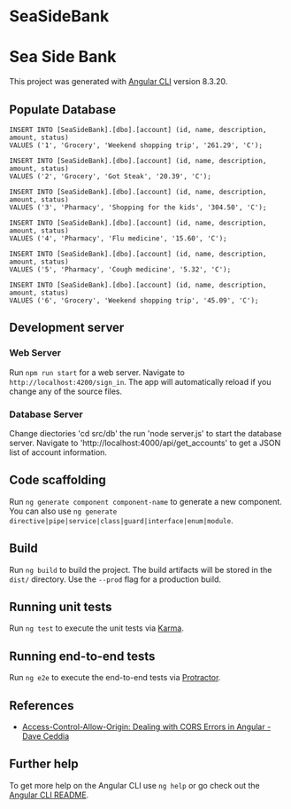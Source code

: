 # SeaSideBank

# Sea Side Bank

This project was generated with [Angular CLI](https://github.com/angular/angular-cli) version 8.3.20.

## Populate Database

```
INSERT INTO [SeaSideBank].[dbo].[account] (id, name, description, amount, status)
VALUES ('1', 'Grocery', 'Weekend shopping trip', '261.29', 'C');

INSERT INTO [SeaSideBank].[dbo].[account] (id, name, description, amount, status)
VALUES ('2', 'Grocery', 'Got Steak', '20.39', 'C');

INSERT INTO [SeaSideBank].[dbo].[account] (id, name, description, amount, status)
VALUES ('3', 'Pharmacy', 'Shopping for the kids', '304.50', 'C');

INSERT INTO [SeaSideBank].[dbo].[account] (id, name, description, amount, status)
VALUES ('4', 'Pharmacy', 'Flu medicine', '15.60', 'C');

INSERT INTO [SeaSideBank].[dbo].[account] (id, name, description, amount, status)
VALUES ('5', 'Pharmacy', 'Cough medicine', '5.32', 'C');

INSERT INTO [SeaSideBank].[dbo].[account] (id, name, description, amount, status)
VALUES ('6', 'Grocery', 'Weekend shopping trip', '45.09', 'C');
```

## Development server

### Web Server

Run `npm run start` for a web server. Navigate to `http://localhost:4200/sign_in`. The app will automatically reload if you change any of the source files.

### Database Server

Change diectories 'cd src/db' the run 'node server.js' to start the database server. Navigate to 'http://localhost:4000/api/get_accounts' to get a JSON list of account information.     

## Code scaffolding

Run `ng generate component component-name` to generate a new component. You can also use `ng generate directive|pipe|service|class|guard|interface|enum|module`.

## Build

Run `ng build` to build the project. The build artifacts will be stored in the `dist/` directory. Use the `--prod` flag for a production build.

## Running unit tests

Run `ng test` to execute the unit tests via [Karma](https://karma-runner.github.io).

## Running end-to-end tests

Run `ng e2e` to execute the end-to-end tests via [Protractor](http://www.protractortest.org/).

## References    
* [Access-Control-Allow-Origin: Dealing with CORS Errors in Angular - Dave Ceddia](https://daveceddia.com/access-control-allow-origin-cors-errors-in-angular/)

## Further help

To get more help on the Angular CLI use `ng help` or go check out the [Angular CLI README](https://github.com/angular/angular-cli/blob/master/README.md).
